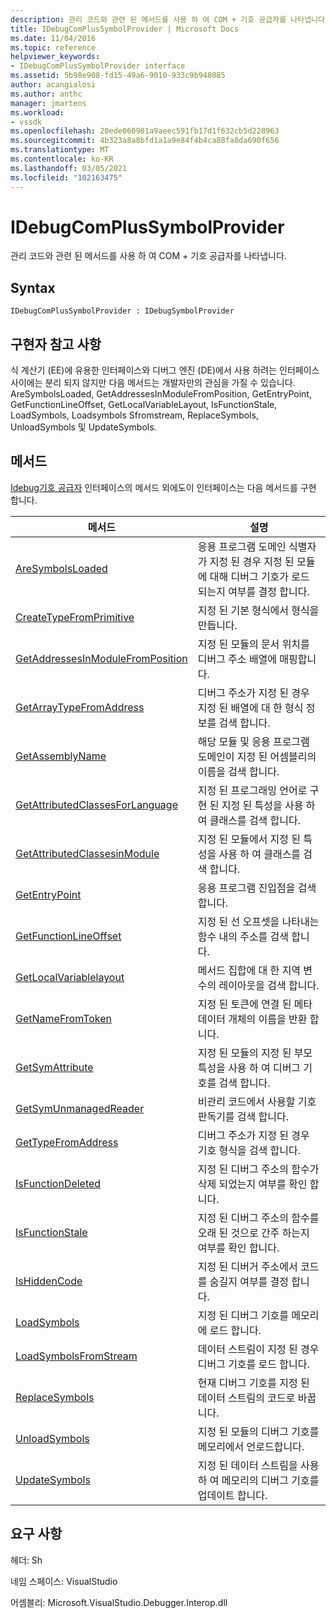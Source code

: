 ```yaml
---
description: 관리 코드와 관련 된 메서드를 사용 하 여 COM + 기호 공급자를 나타냅니다.
title: IDebugComPlusSymbolProvider | Microsoft Docs
ms.date: 11/04/2016
ms.topic: reference
helpviewer_keywords:
- IDebugComPlusSymbolProvider interface
ms.assetid: 5b98e908-fd15-49a6-9010-933c9b948085
author: acangialosi
ms.author: anthc
manager: jmartens
ms.workload:
- vssdk
ms.openlocfilehash: 20ede060901a9aeec591fb17d1f632cb5d228963
ms.sourcegitcommit: 4b323a8a8bfd1a1a9e84f4b4ca88fa8da690f656
ms.translationtype: MT
ms.contentlocale: ko-KR
ms.lasthandoff: 03/05/2021
ms.locfileid: "102163475"
---
```

# <a name="idebugcomplussymbolprovider"></a>IDebugComPlusSymbolProvider
관리 코드와 관련 된 메서드를 사용 하 여 COM + 기호 공급자를 나타냅니다.

## <a name="syntax"></a>Syntax

```
IDebugComPlusSymbolProvider : IDebugSymbolProvider
```

## <a name="notes-for-implementers"></a>구현자 참고 사항
 식 계산기 (EE)에 유용한 인터페이스와 디버그 엔진 (DE)에서 사용 하려는 인터페이스 사이에는 분리 되지 않지만 다음 메서드는 개발자만의 관심을 가질 수 있습니다. AreSymbolsLoaded, GetAddressesInModuleFromPosition, GetEntryPoint, GetFunctionLineOffset, GetLocalVariableLayout, IsFunctionStale, LoadSymbols, Loadsymbols Sfromstream, ReplaceSymbols, UnloadSymbols 및 UpdateSymbols.

## <a name="methods"></a>메서드
 [Idebug기호 공급자](../../../extensibility/debugger/reference/idebugsymbolprovider.md) 인터페이스의 메서드 외에도이 인터페이스는 다음 메서드를 구현 합니다.

|메서드|설명|
|------------|-----------------|
|[AreSymbolsLoaded](../../../extensibility/debugger/reference/idebugcomplussymbolprovider-aresymbolsloaded.md)|응용 프로그램 도메인 식별자가 지정 된 경우 지정 된 모듈에 대해 디버그 기호가 로드 되는지 여부를 결정 합니다.|
|[CreateTypeFromPrimitive](../../../extensibility/debugger/reference/idebugcomplussymbolprovider-createtypefromprimitive.md)|지정 된 기본 형식에서 형식을 만듭니다.|
|[GetAddressesInModuleFromPosition](../../../extensibility/debugger/reference/idebugcomplussymbolprovider-getaddressesinmodulefromposition.md)|지정 된 모듈의 문서 위치를 디버그 주소 배열에 매핑합니다.|
|[GetArrayTypeFromAddress](../../../extensibility/debugger/reference/idebugcomplussymbolprovider-getarraytypefromaddress.md)|디버그 주소가 지정 된 경우 지정 된 배열에 대 한 형식 정보를 검색 합니다.|
|[GetAssemblyName](../../../extensibility/debugger/reference/idebugcomplussymbolprovider-getassemblyname.md)|해당 모듈 및 응용 프로그램 도메인이 지정 된 어셈블리의 이름을 검색 합니다.|
|[GetAttributedClassesForLanguage](../../../extensibility/debugger/reference/idebugcomplussymbolprovider-getattributedclassesforlanguage.md)|지정 된 프로그래밍 언어로 구현 된 지정 된 특성을 사용 하 여 클래스를 검색 합니다.|
|[GetAttributedClassesinModule](../../../extensibility/debugger/reference/idebugcomplussymbolprovider-getattributedclassesinmodule.md)|지정 된 모듈에서 지정 된 특성을 사용 하 여 클래스를 검색 합니다.|
|[GetEntryPoint](../../../extensibility/debugger/reference/idebugcomplussymbolprovider-getentrypoint.md)|응용 프로그램 진입점을 검색 합니다.|
|[GetFunctionLineOffset](../../../extensibility/debugger/reference/idebugcomplussymbolprovider-getfunctionlineoffset.md)|지정 된 선 오프셋을 나타내는 함수 내의 주소를 검색 합니다.|
|[GetLocalVariablelayout](../../../extensibility/debugger/reference/idebugcomplussymbolprovider-getlocalvariablelayout.md)|메서드 집합에 대 한 지역 변수의 레이아웃을 검색 합니다.|
|[GetNameFromToken](../../../extensibility/debugger/reference/idebugcomplussymbolprovider-getnamefromtoken.md)|지정 된 토큰에 연결 된 메타 데이터 개체의 이름을 반환 합니다.|
|[GetSymAttribute](../../../extensibility/debugger/reference/idebugcomplussymbolprovider-getsymattribute.md)|지정 된 모듈의 지정 된 부모 특성을 사용 하 여 디버그 기호를 검색 합니다.|
|[GetSymUnmanagedReader](../../../extensibility/debugger/reference/idebugcomplussymbolprovider-getsymunmanagedreader.md)|비관리 코드에서 사용할 기호 판독기를 검색 합니다.|
|[GetTypeFromAddress](../../../extensibility/debugger/reference/idebugcomplussymbolprovider-gettypefromaddress.md)|디버그 주소가 지정 된 경우 기호 형식을 검색 합니다.|
|[IsFunctionDeleted](../../../extensibility/debugger/reference/idebugcomplussymbolprovider-isfunctiondeleted.md)|지정 된 디버그 주소의 함수가 삭제 되었는지 여부를 확인 합니다.|
|[IsFunctionStale](../../../extensibility/debugger/reference/idebugcomplussymbolprovider-isfunctionstale.md)|지정 된 디버그 주소의 함수를 오래 된 것으로 간주 하는지 여부를 확인 합니다.|
|[IsHiddenCode](../../../extensibility/debugger/reference/idebugcomplussymbolprovider-ishiddencode.md)|지정 된 디버거 주소에서 코드를 숨길지 여부를 결정 합니다.|
|[LoadSymbols](../../../extensibility/debugger/reference/idebugcomplussymbolprovider-loadsymbols.md)|지정 된 디버그 기호를 메모리에 로드 합니다.|
|[LoadSymbolsFromStream](../../../extensibility/debugger/reference/idebugcomplussymbolprovider-loadsymbolsfromstream.md)|데이터 스트림이 지정 된 경우 디버그 기호를 로드 합니다.|
|[ReplaceSymbols](../../../extensibility/debugger/reference/idebugcomplussymbolprovider-replacesymbols.md)|현재 디버그 기호를 지정 된 데이터 스트림의 코드로 바꿉니다.|
|[UnloadSymbols](../../../extensibility/debugger/reference/idebugcomplussymbolprovider-unloadsymbols.md)|지정 된 모듈의 디버그 기호를 메모리에서 언로드합니다.|
|[UpdateSymbols](../../../extensibility/debugger/reference/idebugcomplussymbolprovider-updatesymbols.md)|지정 된 데이터 스트림을 사용 하 여 메모리의 디버그 기호를 업데이트 합니다.|

## <a name="requirements"></a>요구 사항
 헤더: Sh

 네임 스페이스: VisualStudio

 어셈블리: Microsoft.VisualStudio.Debugger.Interop.dll
